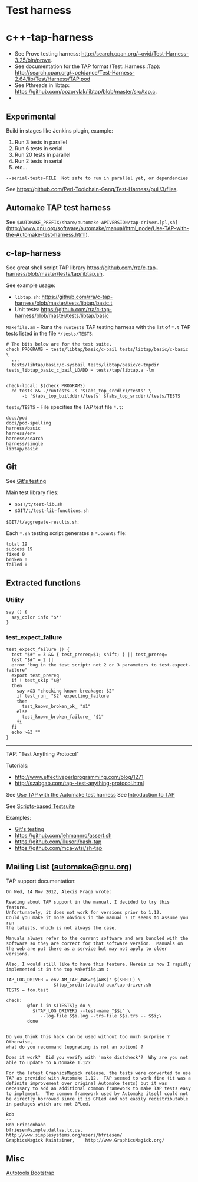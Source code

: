 # Test harness

# c++-tap-harness

* See Prove testing harness: http://search.cpan.org/~ovid/Test-Harness-3.25/bin/prove.
* See documentation for the TAP format (Test::Harness::Tap): http://search.cpan.org/~petdance/Test-Harness-2.64/lib/Test/Harness/TAP.pod
* See Pthreads in libtap: https://github.com/pozorvlak/libtap/blob/master/src/tap.c.
*


## Experimental

Build in stages like Jenkins plugin, example:

1. Run 3 tests in parallel
2. Run 6 tests in serial
3. Run 20 tests in parallel
4. Run 2 tests in serial
5. etc...

```
--serial-tests=FILE  Not safe to run in parallel yet, or dependencies
```

See https://github.com/Perl-Toolchain-Gang/Test-Harness/pull/3/files.


## Automake TAP test harness

See `$AUTOMAKE_PREFIX/share/automake-APIVERSION/tap-driver.[pl,sh]` (http://www.gnu.org/software/automake/manual/html_node/Use-TAP-with-the-Automake-test-harness.html).


## c-tap-harness

See great shell script TAP library https://github.com/rra/c-tap-harness/blob/master/tests/tap/libtap.sh.


See example usage:

* `libtap.sh`: https://github.com/rra/c-tap-harness/blob/master/tests/libtap/basic.t
* Unit tests: https://github.com/rra/c-tap-harness/blob/master/tests/libtap/basic

`Makefile.am` - Runs the `runtests` TAP testing harness with the list of `*.t` TAP tests listed in the file `*/tests/TESTS`:

```
# The bits below are for the test suite.
check_PROGRAMS = tests/libtap/basic/c-bail tests/libtap/basic/c-basic  \
  ...
  tests/libtap/basic/c-sysbail tests/libtap/basic/c-tmpdir
tests_libtap_basic_c_bail_LDADD = tests/tap/libtap.a -lm


check-local: $(check_PROGRAMS)
  cd tests && ./runtests -s '$(abs_top_srcdir)/tests' \
      -b '$(abs_top_builddir)/tests' $(abs_top_srcdir)/tests/TESTS
```


`tests/TESTS` - File specifies the TAP test file `*.t`:

```
docs/pod
docs/pod-spelling
harness/basic
harness/env
harness/search
harness/single
libtap/basic
```

## Git

See [Git's testing](https://github.com/git/git/tree/master/t)


Main test library files:

* `$GIT/t/test-lib.sh`
* `$GIT/t/test-lib-functions.sh`

`$GIT/t/aggregate-results.sh`:

Each `*.sh` testing script generates a `*.counts` file:

```
total 19
success 19
fixed 0
broken 0
failed 0
```

## Extracted functions

### Utility

```
say () {
  say_color info "$*"
}
```


### test_expect_failure

```
test_expect_failure () {
  test "$#" = 3 && { test_prereq=$1; shift; } || test_prereq=
  test "$#" = 2 ||
  error "bug in the test script: not 2 or 3 parameters to test-expect-failure"
  export test_prereq
  if ! test_skip "$@"
  then
    say >&3 "checking known breakage: $2"
    if test_run_ "$2" expecting_failure
    then
      test_known_broken_ok_ "$1"
    else
      test_known_broken_failure_ "$1"
    fi
  fi
  echo >&3 ""
}
```

----------------------------------------------------------------

TAP: "Test Anything Protocol"

Tutorials:

* http://www.effectiveperlprogramming.com/blog/1271
* http://szabgab.com/tap--test-anything-protocol.html


See [Use TAP with the Automake test harness](http://www.gnu.org/software/automake/manual/html_node/Use-TAP-with-the-Automake-test-harness.html)
See [Introduction to TAP](http://www.gnu.org/software/automake/manual/html_node/Introduction-to-TAP.html)

See [Scripts-based Testsuite](http://www.gnu.org/software/automake/manual/html_node/Scripts_002dbased-Testsuites.html)

Examples:

* [Git's testing](https://github.com/git/git/tree/master/t)
* https://github.com/lehmannro/assert.sh
* https://github.com/illusori/bash-tap
* https://github.com/mca-wtsi/sh-tap



## Mailing List (automake@gnu.org)

TAP support documentation:

```
On Wed, 14 Nov 2012, Alexis Praga wrote:

Reading about TAP support in the manual, I decided to try this feature.
Unfortunately, it does not work for versions prior to 1.12.
Could you make it more obvious in the manual ? It seems to assume you run
the latests, which is not always the case.

Manuals always refer to the current software and are bundled with the
software so they are correct for that software version.  Manuals on
the web are put there as a service but may not apply to older
versions.

Also, I would still like to have this feature. Hereis is how I rapidly
implemented it in the top Makefile.am :

TAP_LOG_DRIVER = env AM_TAP_AWK='$(AWK)' $(SHELL) \
                  $(top_srcdir)/build-aux/tap-driver.sh
TESTS = foo.test

check:
        @for i in $(TESTS); do \
          $(TAP_LOG_DRIVER) --test-name "$$i" \
             --log-file $$i.log --trs-file $$i.trs -- $$i;\
        done


Do you think this hack can be used without too much surprise ? Otherwise,
what do you recommand (upgrading is not an option) ?

Does it work?  Did you verify with 'make distcheck'?  Why are you not
able to update to Automake 1.12?

For the latest GraphicsMagick release, the tests were converted to use
TAP as provided with Automake 1.12.  TAP seemed to work fine (it was a
definite improvement over original Automake tests) but it was
necessary to add an additional common framework to make TAP tests easy
to implement.  The common framework used by Automake itself could not
be directly borrowed since it is GPLed and not easily redistributable
in packages which are not GPLed.

Bob
--
Bob Friesenhahn
bfriesen@simple.dallas.tx.us, http://www.simplesystems.org/users/bfriesen/
GraphicsMagick Maintainer,    http://www.GraphicsMagick.org/
```


## Misc

[Autotools Bootstrap](http://code.google.com/p/autotools-bootstrap/)